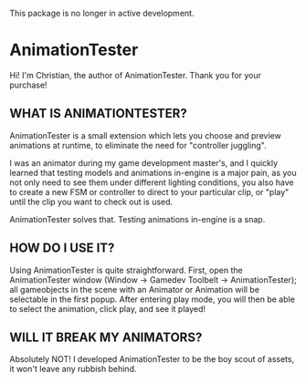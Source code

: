 This package is no longer in active development.


# AnimationTester

Hi! I'm Christian, the author of AnimationTester. Thank you for your purchase!


## WHAT IS ANIMATIONTESTER?

AnimationTester is a small extension which lets you choose and preview animations at runtime, to eliminate the need for "controller juggling".

I was an animator during my game development master's, and I quickly learned that testing models and animations in-engine is a major pain, as you not only need to see them under different lighting conditions, you also have to create a new FSM or controller to direct to your particular clip, or "play" until the clip you want to check out is used.

AnimationTester solves that. Testing animations in-engine is a snap.

## HOW DO I USE IT?

Using AnimationTester is quite straightforward.
First, open the AnimationTester window (Window -> Gamedev Toolbelt -> AnimationTester); all gameobjects in the scene with an Animator or Animation will be selectable in the first popup.
After entering play mode, you will then be able to select the animation, click play, and see it played!


## WILL IT BREAK MY ANIMATORS?

Absolutely NOT! I developed AnimationTester to be the boy scout of assets, it won't leave any rubbish behind.